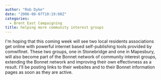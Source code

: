 ```yaml
---
author: "Rob Dyke"
date: "2006-08-07T10:19:08Z"
categories:
  - Brent East Campaigning
title: helping more community interest groups
---
```

I'm hoping that this coming week will see two local residents associations get online with powerful internet based self-publishing tools provided by comwifinet. These two groups, one in Stonebridge and one in Mapesbury, will also become part of the Bonnet network of community interest groups, extending the Bonnet network and improving their own effectivness as a result. I'll be posting links to their websites and to their Bonnet information pages as soon as they are active.

